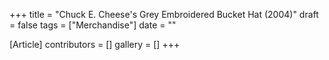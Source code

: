 +++
title = "Chuck E. Cheese's Grey Embroidered Bucket Hat (2004)"
draft = false
tags = ["Merchandise"]
date = ""

[Article]
contributors = []
gallery = []
+++